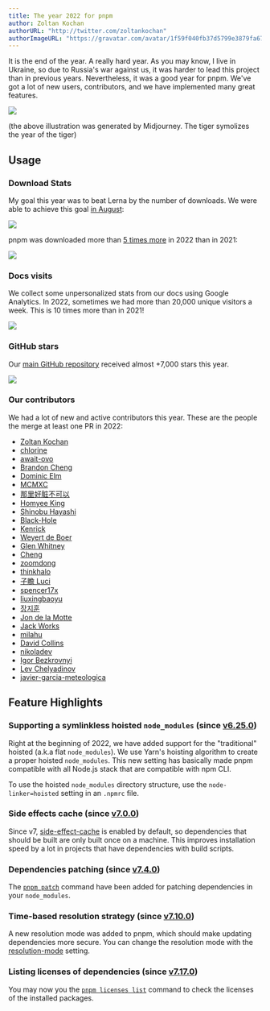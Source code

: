 ```yaml
---
title: The year 2022 for pnpm
author: Zoltan Kochan
authorURL: "http://twitter.com/zoltankochan"
authorImageURL: "https://gravatar.com/avatar/1f59f040fb37d5799e3879fa678c2373?s=48"
---
```


It is the end of the year. A really hard year. As you may know, I live in Ukraine, so due to Russia's war against us, it was harder to lead this project than in previous years. Nevertheless, it was a good year for pnpm. We've got a lot of new users, contributors, and we have implemented many great features.

![](/img/blog/2022-review.png)

(the above illustration was generated by Midjourney. The tiger symolizes the year of the tiger)

<!--truncate-->

## Usage

### Download Stats

My goal this year was to beat Lerna by the number of downloads. We were able to achieve this goal [in August](https://npm-stat.com/charts.html?package=pnpm&package=lerna&from=2022-01-01&to=2022-12-30):

![](/img/blog/pnpm-vs-lerna-stats.png)

pnpm was downloaded more than [5 times more](https://npm-stat.com/charts.html?package=pnpm&from=2016-12-01&to=2022-12-30) in 2022 than in 2021:

![](/img/blog/download-stats-2022.png)

### Docs visits

We collect some unpersonalized stats from our docs using Google Analytics.
In 2022, sometimes we had more than 20,000 unique visitors a week. This is 10 times more than in 2021!

![](/img/blog/ga-unique-visits-2022.png)

### GitHub stars

Our [main GitHub repository](https://github.com/pnpm/pnpm) received almost +7,000 stars this year.

![](/img/blog/stars-2022.png)

### Our contributors

We had a lot of new and active contributors this year. These are the people the merge at least one PR in 2022:

* [Zoltan Kochan](https://github.com/zkochan)
* [chlorine](https://github.com/lvqq)
* [await-ovo](https://github.com/await-ovo)
* [Brandon Cheng](https://github.com/gluxon)
* [Dominic Elm](https://github.com/d3lm)
* [MCMXC](https://github.com/mcmxcdev)
* [那里好脏不可以](https://github.com/dev-itsheng)
* [Homyee King](https://github.com/HomyeeKing)
* [Shinobu Hayashi](https://github.com/Shinyaigeek)
* [Black-Hole](https://github.com/BlackHole1)
* [Kenrick](https://github.com/kenrick95)
* [Weyert de Boer](https://github.com/weyert)
* [Glen Whitney](https://github.com/gwhitney)
* [Cheng](https://github.com/chengcyber)
* [zoomdong](https://github.com/fireairforce)
* [thinkhalo](https://github.com/ufec)
* [子瞻 Luci](https://github.com/LuciNyan)
* [spencer17x](https://github.com/Spencer17x)
* [liuxingbaoyu](https://github.com/liuxingbaoyu)
* [장지훈](https://github.com/WhiteKiwi)
* [Jon de la Motte](https://github.com/jondlm)
* [Jack Works](https://github.com/Jack-Works)
* [milahu](https://github.com/milahu)
* [David Collins](https://github.com/David-Collins)
* [nikoladev](https://github.com/nikoladev)
* [Igor Bezkrovnyi](https://github.com/ibezkrovnyi)
* [Lev Chelyadinov](https://github.com/illright)
* [javier-garcia-meteologica](https://github.com/javier-garcia-meteologica)

## Feature Highlights

### Supporting a symlinkless hoisted `node_modules` (since [v6.25.0](https://github.com/pnpm/pnpm/releases/tag/v6.25.0))

Right at the beginning of 2022, we have added support for the "traditional" hoisted (a.k.a flat `node_modules`). We use Yarn's hoisting algorithm to create a proper hoisted `node_modules`. This new setting has basically made pnpm compatible with all Node.js stack that are compatible with npm CLI.

To use the hoisted `node_modules` directory structure, use the `node-linker=hoisted` setting in an `.npmrc` file.

### Side effects cache (since [v7.0.0](https://github.com/pnpm/pnpm/releases/tag/v7.0.0))

Since v7, [side-effect-cache] is enabled by default, so dependencies that should be built are only built once on a machine. This improves installation speed by a lot in projects that have dependencies with build scripts.

[side-effect-cache]:  /npmrc#side-effects-cache

### Dependencies patching (since [v7.4.0](https://github.com/pnpm/pnpm/releases/tag/v7.4.0))

The [`pnpm patch`] command have been added for patching dependencies in your `node_modules`.

[`pnpm patch`]: /cli/patch

### Time-based resolution strategy (since [v7.10.0](https://github.com/pnpm/pnpm/releases/tag/v7.10.0))

A new resolution mode was added to pnpm, which should make updating dependencies more secure. You can change the resolution mode with the [resolution-mode] setting.

[resolution-mode]: https://pnpm.io/npmrc#resolution-mode

### Listing licenses of dependencies (since [v7.17.0](https://github.com/pnpm/pnpm/releases/tag/v7.17.0))

You may now you the [`pnpm licenses list`] command to check the licenses of the installed packages.

[`pnpm licenses list`]: /cli/licenses

